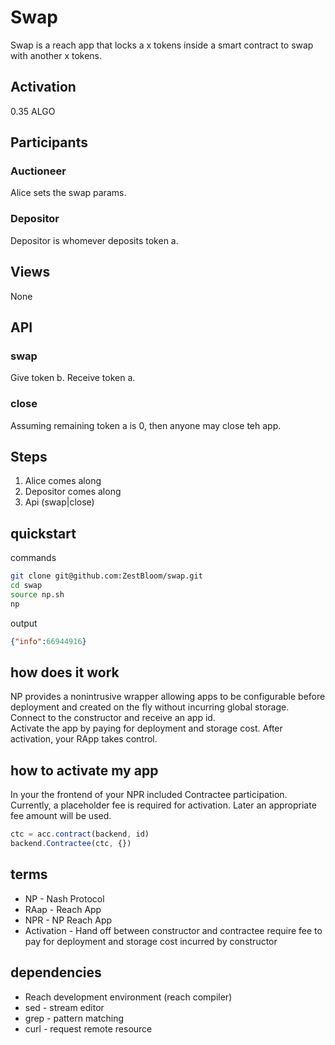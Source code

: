 # Swap

Swap is a reach app that locks a x tokens inside a smart contract to swap with another x tokens.

## Activation

0.35 ALGO

## Participants
### Auctioneer
Alice sets the swap params.
### Depositor
Depositor is whomever deposits token a.

## Views
None
## API
### swap
Give token b. Receive token a.
### close
Assuming remaining token a is 0, then anyone may close teh app.

## Steps

1. Alice comes along
1. Depositor comes along
1. Api (swap|close)

## quickstart

commands
```bash
git clone git@github.com:ZestBloom/swap.git
cd swap
source np.sh 
np
```

output
```json
{"info":66944916}
```

## how does it work

NP provides a nonintrusive wrapper allowing apps to be configurable before deployment and created on the fly without incurring global storage.   
Connect to the constructor and receive an app id.   
Activate the app by paying for deployment and storage cost. 
After activation, your RApp takes control.

## how to activate my app

In your the frontend of your NPR included Contractee participation. Currently, a placeholder fee is required for activation. Later an appropriate fee amount will be used.

```js
ctc = acc.contract(backend, id)
backend.Contractee(ctc, {})
```

## terms

- NP - Nash Protocol
- RAap - Reach App
- NPR - NP Reach App
- Activation - Hand off between constructor and contractee require fee to pay for deployment and storage cost incurred by constructor

## dependencies

- Reach development environment (reach compiler)
- sed - stream editor
- grep - pattern matching
- curl - request remote resource


